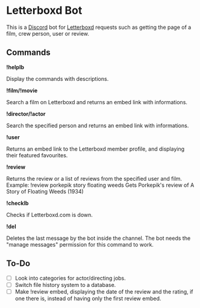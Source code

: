 # Letterboxd Bot

This is a [Discord](https://discordapp.com/) bot for [Letterboxd](https://letterboxd.com/) requests such as getting the page of a film, crew person, user or review.

## Commands

**!helplb**

Display the commands with descriptions.

**!film/!movie**

Search a film on Letterboxd and returns an embed link with informations.

**!director/!actor**

Search the specified person and returns an embed link with informations.

**!user**

Returns an embed link to the Letterboxd member profile, and displaying their featured favourites.

**!review**

Returns the review or a list of reviews from the specified user and film.
Example: !review porkepik story floating weeds
Gets Porkepik's review of A Story of Floating Weeds (1934)

**!checklb**

Checks if Letterboxd.com is down.

**!del**

Deletes the last message by the bot inside the channel. The bot needs the "manage messages" permission for this command to work.

## To-Do

- [ ] Look into categories for actor/directing jobs.
- [ ] Switch file history system to a database.
- [ ] Make !review embed, displaying the date of the review and the rating, if one there is, instead of having only the first review embed.
